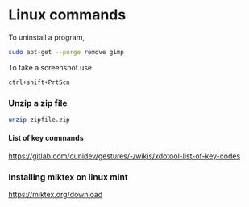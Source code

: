 # Linux commands

To uninstall a program,

```bash
sudo apt-get --purge remove gimp
```

To take a screenshot use

```bash
ctrl+shift+PrtScn
```

### Unzip a zip file

```bash
unzip zipfile.zip
```

#### List of key commands

https://gitlab.com/cunidev/gestures/-/wikis/xdotool-list-of-key-codes

### Installing miktex on linux mint

https://miktex.org/download